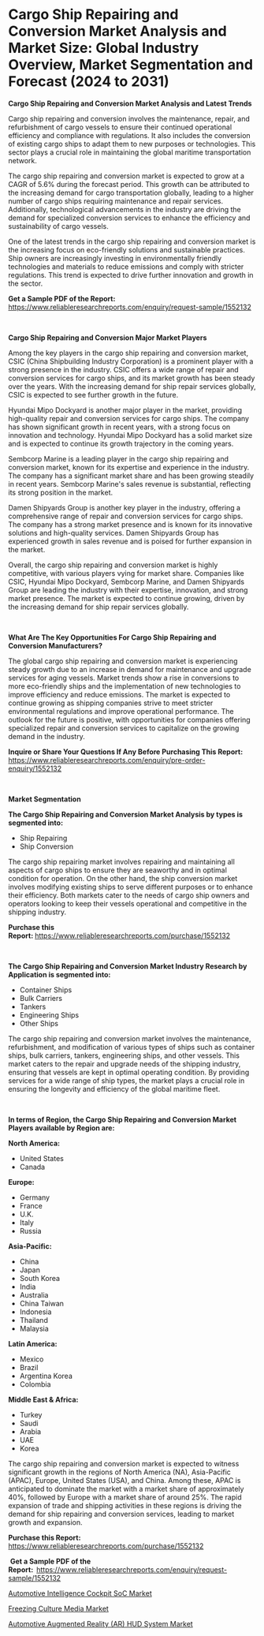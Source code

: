 <p><h1>Cargo Ship Repairing and Conversion Market Analysis and Market Size: Global Industry Overview, Market Segmentation and Forecast (2024 to 2031)</h1></p><p><strong>Cargo Ship Repairing and Conversion Market Analysis and Latest Trends</strong></p>
<p><p>Cargo ship repairing and conversion involves the maintenance, repair, and refurbishment of cargo vessels to ensure their continued operational efficiency and compliance with regulations. It also includes the conversion of existing cargo ships to adapt them to new purposes or technologies. This sector plays a crucial role in maintaining the global maritime transportation network.</p><p>The cargo ship repairing and conversion market is expected to grow at a CAGR of 5.6% during the forecast period. This growth can be attributed to the increasing demand for cargo transportation globally, leading to a higher number of cargo ships requiring maintenance and repair services. Additionally, technological advancements in the industry are driving the demand for specialized conversion services to enhance the efficiency and sustainability of cargo vessels.</p><p>One of the latest trends in the cargo ship repairing and conversion market is the increasing focus on eco-friendly solutions and sustainable practices. Ship owners are increasingly investing in environmentally friendly technologies and materials to reduce emissions and comply with stricter regulations. This trend is expected to drive further innovation and growth in the sector.</p></p>
<p><strong>Get a Sample PDF of the Report:&nbsp;</strong> <a href="https://www.reliableresearchreports.com/enquiry/request-sample/1552132">https://www.reliableresearchreports.com/enquiry/request-sample/1552132</a></p>
<p>&nbsp;</p>
<p><strong>Cargo Ship Repairing and Conversion Major Market Players</strong></p>
<p><p>Among the key players in the cargo ship repairing and conversion market, CSIC (China Shipbuilding Industry Corporation) is a prominent player with a strong presence in the industry. CSIC offers a wide range of repair and conversion services for cargo ships, and its market growth has been steady over the years. With the increasing demand for ship repair services globally, CSIC is expected to see further growth in the future.</p><p>Hyundai Mipo Dockyard is another major player in the market, providing high-quality repair and conversion services for cargo ships. The company has shown significant growth in recent years, with a strong focus on innovation and technology. Hyundai Mipo Dockyard has a solid market size and is expected to continue its growth trajectory in the coming years.</p><p>Sembcorp Marine is a leading player in the cargo ship repairing and conversion market, known for its expertise and experience in the industry. The company has a significant market share and has been growing steadily in recent years. Sembcorp Marine's sales revenue is substantial, reflecting its strong position in the market.</p><p>Damen Shipyards Group is another key player in the industry, offering a comprehensive range of repair and conversion services for cargo ships. The company has a strong market presence and is known for its innovative solutions and high-quality services. Damen Shipyards Group has experienced growth in sales revenue and is poised for further expansion in the market.</p><p>Overall, the cargo ship repairing and conversion market is highly competitive, with various players vying for market share. Companies like CSIC, Hyundai Mipo Dockyard, Sembcorp Marine, and Damen Shipyards Group are leading the industry with their expertise, innovation, and strong market presence. The market is expected to continue growing, driven by the increasing demand for ship repair services globally.</p></p>
<p>&nbsp;</p>
<p><strong>What Are The Key Opportunities For Cargo Ship Repairing and Conversion Manufacturers?</strong></p>
<p><p>The global cargo ship repairing and conversion market is experiencing steady growth due to an increase in demand for maintenance and upgrade services for aging vessels. Market trends show a rise in conversions to more eco-friendly ships and the implementation of new technologies to improve efficiency and reduce emissions. The market is expected to continue growing as shipping companies strive to meet stricter environmental regulations and improve operational performance. The outlook for the future is positive, with opportunities for companies offering specialized repair and conversion services to capitalize on the growing demand in the industry.</p></p>
<p><strong>Inquire or Share Your Questions If Any Before Purchasing This Report:</strong> <a href="https://www.reliableresearchreports.com/enquiry/pre-order-enquiry/1552132">https://www.reliableresearchreports.com/enquiry/pre-order-enquiry/1552132</a></p>
<p>&nbsp;</p>
<p><strong>Market Segmentation</strong></p>
<p><strong>The Cargo Ship Repairing and Conversion Market Analysis by types is segmented into:</strong></p>
<p><ul><li>Ship Repairing</li><li>Ship Conversion</li></ul></p>
<p><p>The cargo ship repairing market involves repairing and maintaining all aspects of cargo ships to ensure they are seaworthy and in optimal condition for operation. On the other hand, the ship conversion market involves modifying existing ships to serve different purposes or to enhance their efficiency. Both markets cater to the needs of cargo ship owners and operators looking to keep their vessels operational and competitive in the shipping industry.</p></p>
<p><strong>Purchase this Report:&nbsp;</strong><a href="https://www.reliableresearchreports.com/purchase/1552132">https://www.reliableresearchreports.com/purchase/1552132</a></p>
<p>&nbsp;</p>
<p><strong>The Cargo Ship Repairing and Conversion Market Industry Research by Application is segmented into:</strong></p>
<p><ul><li>Container Ships</li><li>Bulk Carriers</li><li>Tankers</li><li>Engineering Ships</li><li>Other Ships</li></ul></p>
<p><p>The cargo ship repairing and conversion market involves the maintenance, refurbishment, and modification of various types of ships such as container ships, bulk carriers, tankers, engineering ships, and other vessels. This market caters to the repair and upgrade needs of the shipping industry, ensuring that vessels are kept in optimal operating condition. By providing services for a wide range of ship types, the market plays a crucial role in ensuring the longevity and efficiency of the global maritime fleet.</p></p>
<p>&nbsp;</p>
<p><strong>In terms of Region, the Cargo Ship Repairing and Conversion Market Players available by Region are:</strong></p>
<p>
    <p> <strong> North America: </strong>
        <ul>
            <li>United States</li>
            <li>Canada</li>
        </ul>
        </p> 
    <p> <strong> Europe: </strong>
        <ul>
            <li>Germany</li>
            <li>France</li>
            <li>U.K.</li>
            <li>Italy</li>
            <li>Russia</li>
        </ul>
        </p> 
    <p> <strong> Asia-Pacific: </strong>
        <ul>
            <li>China</li>
            <li>Japan</li>
            <li>South Korea</li>
            <li>India</li>
            <li>Australia</li>
            <li>China Taiwan</li>
            <li>Indonesia</li>
            <li>Thailand</li>
            <li>Malaysia</li>
        </ul>
        </p> 
    <p> <strong> Latin America: </strong>
        <ul>
            <li>Mexico</li>
            <li>Brazil</li>
            <li>Argentina Korea</li>
            <li>Colombia</li>
        </ul>
        </p> 
    <p> <strong> Middle East & Africa: </strong>
        <ul>
            <li>Turkey</li>
            <li>Saudi</li>
            <li>Arabia</li>
            <li>UAE</li>
            <li>Korea</li>
        </ul>
    </p>
    </p>
<p><p>The cargo ship repairing and conversion market is expected to witness significant growth in the regions of North America (NA), Asia-Pacific (APAC), Europe, United States (USA), and China. Among these, APAC is anticipated to dominate the market with a market share of approximately 40%, followed by Europe with a market share of around 25%. The rapid expansion of trade and shipping activities in these regions is driving the demand for ship repairing and conversion services, leading to market growth and expansion.</p></p>
<p><strong>Purchase this Report: </strong><a href="https://www.reliableresearchreports.com/purchase/1552132">https://www.reliableresearchreports.com/purchase/1552132</a></p>
<p>&nbsp;<strong>Get a Sample PDF of the Report:&nbsp;&nbsp;</strong><a href="https://www.reliableresearchreports.com/enquiry/request-sample/1552132">https://www.reliableresearchreports.com/enquiry/request-sample/1552132</a></p>
<p><strong></strong></p>
<p><p><a href="https://github.com/peachesmcdowel1/Market-Research-Report-List-1/blob/main/automotive-intelligence-cockpit-soc-market.md">Automotive Intelligence Cockpit SoC Market</a></p><p><a href="https://view.publitas.com/reportprime-1/freezing-culture-media-market-analysis-examines-its-scope-on-growth-opportunities-and-forecasted-trends-spanning-from-2023-to-2030/">Freezing Culture Media Market</a></p><p><a href="https://github.com/edytherolanlouisejk1miz0wig/Market-Research-Report-List-1/blob/main/automotive-augmented-reality-ar-hud-system-market.md">Automotive Augmented Reality (AR) HUD System Market</a></p></p>